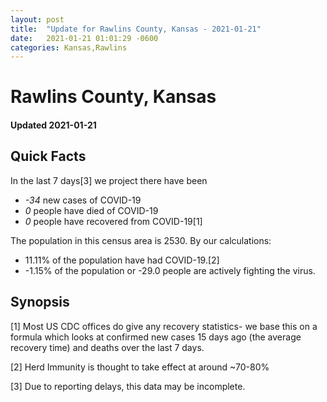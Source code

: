 ```yaml
---
layout: post
title:  "Update for Rawlins County, Kansas - 2021-01-21"
date:   2021-01-21 01:01:29 -0600
categories: Kansas,Rawlins
---
```


# Rawlins County, Kansas
#### Updated 2021-01-21

## Quick Facts

In the last 7 days[3] we project there have been
- *-34* new cases of COVID-19
- *0* people have died of COVID-19
- *0* people have recovered from COVID-19[1]

The population in this census area is 2530. By our calculations:
- 11.11% of the population have had COVID-19.[2]
- -1.15% of the population or -29.0 people are actively fighting the virus.

## Synopsis




[1] Most US CDC offices do give any recovery statistics- we base this on a formula which looks at confirmed new cases
15 days ago (the average recovery time) and deaths over the last 7 days.

[2] Herd Immunity is thought to take effect at around ~70-80%

[3] Due to reporting delays, this data may be incomplete.
 
    